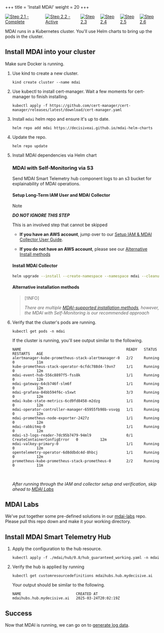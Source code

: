 +++
title = 'Install MDAI'
weight = 20
+++


<div style="align-items: center; display: flex; justify-content: center;">
  <a href="/quickstart">
    <img src="../stepper/2.1.png" alt="Step 2.1 - Complete">
  </a>
  <a href="#">
    <img src="../stepper/2.2.png" alt="Step 2.2 - Active">
  </a>
  <a href="../pipelines">
    <img src="../stepper/2.3.png" alt="Step 2.3">
  </a>
  <a href="../collect">
    <img src="../stepper/2.4.png" alt="Step 2.4">
  </a>
  <a href="../dashboard">
    <img src="../stepper/2.5.png" alt="Step 2.5">
  </a>
  <a href="../filter">
    <img src="../stepper/2.6.png" alt="Step 2.6">
  </a>
</div>


MDAI runs in a Kubernetes cluster. You'll use Helm charts to bring up the pods in the cluster.

## Install MDAI into your cluster

Make sure Docker is running.

1. Use kind to create a new cluster.
    ```
    kind create cluster --name mdai
    ```

2. Use kubectl to install cert-manager. Wait a few moments for cert-manager to finish installing.
    ```
    kubectl apply -f https://github.com/cert-manager/cert-manager/releases/latest/download/cert-manager.yaml
    ```

3. Install `mdai` helm repo and ensure it's up to date.
    ```
    helm repo add mdai https://decisiveai.github.io/mdai-helm-charts
    ```

4. Update the repo.
    ```
    helm repo update
    ```

5. Install MDAI dependencies via Helm chart

    ### MDAI with Self-Monitoring via S3

    Send MDAI Smart Telemetry hub component logs to an s3 bucket for explainability of MDAI operations.

    #### Setup Long-Term IAM User and MDAI Collector

    >[!NOTE]
    >
    >***DO NOT IGNORE THIS STEP***
    >
    >This is an involved step that cannot be skipped
    >
    >* **If you have an AWS account**, jump over to our [Setup IAM & MDAI Collector User Guide](./aws/setup_iam_longterm_user_s3.md).
    >
    >* **If you do not have an AWS account**, please see our [Alternative Install methods](./installMethods.md)


    #### Install MDAI Collector

    ```sh
    helm upgrade --install --create-namespace --namespace mdai --cleanup-on-fail --wait-for-jobs mdai mdai/mdai-hub --version v0.8.0-dev
    ```

    #### Alternative installation methods

    >[!INFO]
    >
    >*There are multiple [MDAI-supported installation methods](./installMethods.md), however, the MDAI with Self-Monitoring is our recommended approach*



6. Verify that the cluster's pods are running.
    ```
    kubectl get pods -n mdai
    ```

    If the cluster is running, you'll see output similar to the following.

    ```
    NAME                                                READY   STATUS                       RESTARTS   AGE
    alertmanager-kube-prometheus-stack-alertmanager-0   2/2     Running                      0          11m
    kube-prometheus-stack-operator-6cfdc788d4-l9vn7     1/1     Running                      0          12m
    mdai-event-hub-556c8897f5-fss8k                     1/1     Running                      0          12m
    mdai-gateway-64cb746f-slm6f                         1/1     Running                      0          12m
    mdai-grafana-84bb594f6c-s5xwt                       3/3     Running                      0          12m
    mdai-kube-state-metrics-6cd9fd8458-m2dzg            1/1     Running                      0          12m
    mdai-operator-controller-manager-65955fb98b-vsvqg   1/1     Running                      0          12m
    mdai-prometheus-node-exporter-2427z                 1/1     Running                      0          12m
    mdai-rabbitmq-0                                     1/1     Running                      0          12m
    mdai-s3-logs-reader-7dc95b7479-94ml9                0/1     CreateContainerConfigError   0          12m
    mdai-valkey-primary-0                               1/1     Running                      0          12m
    opentelemetry-operator-6d8ddbdc4d-8hbcj             1/1     Running                      0          12m
    prometheus-kube-prometheus-stack-prometheus-0       2/2     Running                      0          11m
    ```

    <br />


    *After running through the IAM and collector setup and verification, skip ahead to [MDAI Labs](#mdai-labs)*


## MDAI Labs

We've put together some pre-defined solutions in our [mdai-labs](https://github.com/DecisiveAI/configs/blob/main/mdaihub_config.yaml) repo. Please pull this repo down and make it your working directory.

## Install MDAI Smart Telemetry Hub

1. Apply the configuration to the hub resource.
    ```
    kubectl apply -f ./mdai/hub/0.8/hub_guaranteed_working.yaml -n mdai
    ```

2. Verify the hub is applied by running

    ```
    kubectl get customresourcedefinitions mdaihubs.hub.mydecisive.ai
    ```

    Your output should be similar to the following.
    ```
    NAME                         CREATED AT
    mdaihubs.hub.mydecisive.ai   2025-03-24T20:02:19Z
    ```


## Success

Now that MDAI is running, we can go on to [generate log data](pipelines.html).

